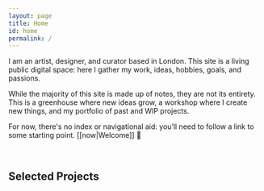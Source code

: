 ```yaml
---
layout: page
title: Home
id: home
permalink: /
---
```

I am an artist, designer, and curator based in London. This site is a living public digital space: here I gather my work, ideas, hobbies, goals, and passions. 

While the majority of this site is made up of notes, they are not its entirety. This is a greenhouse where new ideas grow, a workshop where I create new things, and my portfolio of past and WIP projects.

For now, there's no index or navigational aid: you’ll need to follow a link to some starting point. [[now|Welcome]] &#128075;

<br>

## Selected Projects